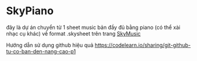 # SkyPiano 
đây là dự án chuyển từ 1 sheet music bản đầy đủ bằng piano (có thể xài nhạc cụ khác) về format .skysheet trên trang [SkyMusic](https://sky-music.specy.app/) 

Hướng dẫn sử dụng github hiệu quả
https://codelearn.io/sharing/git-github-tu-co-ban-den-nang-cao-p1
